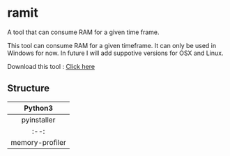 # ramit
A tool that can consume RAM for a given time frame.

This tool can consume RAM for a given timeframe. It can only be used in Windows for now. In future I will add suppotive versions for OSX and Linux.

Download this tool : <a href="https://github.com/shayansaha85/ramit/raw/master/dist/ramit.exe">Click here</a>

<h2>Structure</h2>

| Python3 |
| :--: |
| pyinstaller |
| :--: |
| memory-profiler |
